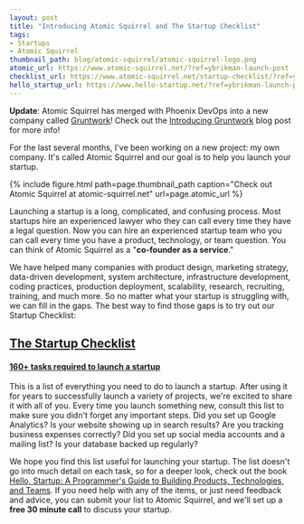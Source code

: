 ```yaml
---
layout: post
title: "Introducing Atomic Squirrel and The Startup Checklist"
tags:
- Startups
- Atomic Squirrel
thumbnail_path: blog/atomic-squirrel/atomic-squirrel-logo.png
atomic_url: https://www.atomic-squirrel.net/?ref=ybrikman-launch-post
checklist_url: https://www.atomic-squirrel.net/startup-checklist/?ref=ybrikman-launch-post
hello_startup_url: https://www.hello-startup.net/?ref=ybrikman-launch-post
---
```


**Update**: Atomic Squirrel has merged with Phoenix DevOps into a new company called
[Gruntwork](https://www.gruntwork.io/?ref=ybrikman-introducing-atomic-squirrel)! Check out the [Introducing
Gruntwork](https://it.badykov.com/writing/2016/04/25/introducing-gruntwork-up-and-running-aws-2-weeks/) blog post for
more info!

For the last several months, I've been working on a new project: my own company.
It's called Atomic Squirrel and our goal is to help you launch your startup.

{% include figure.html path=page.thumbnail_path caption="Check out Atomic Squirrel at atomic-squirrel.net" url=page.atomic_url %}

Launching a startup is a long, complicated, and confusing process. Most
startups hire an experienced lawyer who they can call every time they have a
legal question. Now you can hire an experienced startup team who you can call
every time you have a product, technology, or team question. You can think of
Atomic Squirrel as a "<strong>co-founder as a service</strong>."

We have helped many companies with product design, marketing strategy,
data-driven development, system architecture, infrastructure development,
coding practices, production deployment, scalability, research, recruiting,
training, and much more. So no matter what your startup is struggling with, we
can fill in the gaps. The best way to find those gaps is to try out our
Startup Checklist:

<div>
  <a href="{{ page.checklist_url }}" class="block mb2 center mx-auto bg-checklist no-underline">
    <h2 class="pt6 px1 white caps">The Startup Checklist</h2>
    <h4 class="px3 white caps regular">160+ tasks required to launch a startup</h4>
  </a>
</div>

This is a list of everything you need to do to launch a startup. After using it
for years to successfully launch a variety of projects, we're excited to share
it with all of you. Every time you launch something new, consult this list to
make sure you didn't forget any important steps. Did you set up Google
Analytics? Is your website showing up in search results? Are you tracking
business expenses correctly? Did you set up social media accounts and a mailing
list? Is your database backed up regularly?

We hope you find this list useful for launching your startup. The list doesn't
go into much detail on each task, so for a deeper look, check out the book
<a href="{{ page.hello_startup_url }}">Hello, Startup: A Programmer's Guide to Building Products, Technologies, and Teams</a>.
If you need help with any of the items, or just need feedback and advice, you
can submit your list to Atomic Squirrel, and we'll set up a
<strong>free 30 minute call</strong> to discuss your startup.

